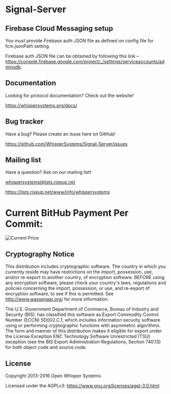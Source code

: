 Signal-Server
=================

Firebase Cloud Messaging setup
-------------

You must provide Firebase auth JSON file as defined on config file for fcm.jsonPath setting.

Firebase auth JSON file can be obtained by following this link – https://console.firebase.google.com/project/_/settings/serviceaccounts/adminsdk.


Documentation
-------------

Looking for protocol documentation? Check out the website!

https://whispersystems.org/docs/


Bug tracker
-----------

Have a bug? Please create an issue here on GitHub!

https://github.com/WhisperSystems/Signal-Server/issues


Mailing list
------------

Have a question? Ask on our mailing list!

whispersystems@lists.riseup.net

https://lists.riseup.net/www/info/whispersystems

Current BitHub Payment Per Commit:
=================
![Current Price](https://bithub.herokuapp.com/v1/status/payment/commit)


Cryptography Notice
------------

This distribution includes cryptographic software. The country in which you currently reside may have restrictions on the import, possession, use, and/or re-export to another country, of encryption software.
BEFORE using any encryption software, please check your country's laws, regulations and policies concerning the import, possession, or use, and re-export of encryption software, to see if this is permitted.
See <http://www.wassenaar.org/> for more information.

The U.S. Government Department of Commerce, Bureau of Industry and Security (BIS), has classified this software as Export Commodity Control Number (ECCN) 5D002.C.1, which includes information security software using or performing cryptographic functions with asymmetric algorithms.
The form and manner of this distribution makes it eligible for export under the License Exception ENC Technology Software Unrestricted (TSU) exception (see the BIS Export Administration Regulations, Section 740.13) for both object code and source code.

License
---------------------

Copyright 2013-2016 Open Whisper Systems

Licensed under the AGPLv3: https://www.gnu.org/licenses/agpl-3.0.html
